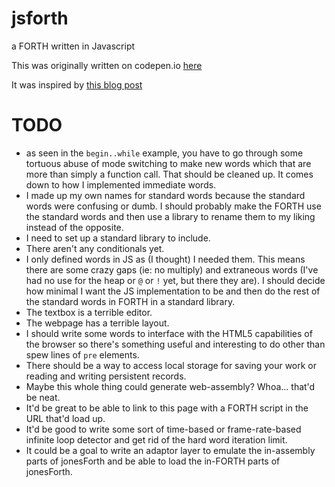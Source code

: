 # jsforth
a FORTH written in Javascript

This was originally written on codepen.io [here](https://codepen.io/eparadis/pen/oNNGwWP?editors=0010)

It was inspired by [this blog post](http://beza1e1.tuxen.de/articles/forth.html)

# TODO

- as seen in the `begin..while` example, you have to go through some tortuous abuse of mode switching to
  make new words which that are more than simply a function call. That should be cleaned up. It comes
  down to how I implemented immediate words.
- I made up my own names for standard words because the standard words were confusing or dumb. I should
  probably make the FORTH use the standard words and then use a library to rename them to my liking 
  instead of the opposite.
- I need to set up a standard library to include.
- There aren't any conditionals yet.
- I only defined words in JS as (I thought) I needed them. This means there are some crazy gaps (ie: no
  multiply) and extraneous words (I've had no use for the heap or `@` or `!` yet, but there they are).
  I should decide how minimal I want the JS implementation to be and then do the rest of the standard
  words in FORTH in a standard library.
- The textbox is a terrible editor.
- The webpage has a terrible layout.
- I should write some words to interface with the HTML5 capabilities of the browser so there's something
  useful and interesting to do other than spew lines of `pre` elements.
- There should be a way to access local storage for saving your work or reading and writing persistent
  records.
- Maybe this whole thing could generate web-assembly? Whoa... that'd be neat.
- It'd be great to be able to link to this page with a FORTH script in the URL that'd load up.
- It'd be good to write some sort of time-based or frame-rate-based infinite loop detector and get rid
  of the hard word iteration limit.
- It could be a goal to write an adaptor layer to emulate the in-assembly parts of jonesForth and be
  able to load the in-FORTH parts of jonesForth.



